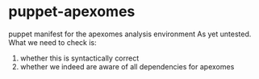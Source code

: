 # puppet-apexomes
puppet manifest for the apexomes analysis environment
As yet untested. What we need to check is:
1. whether this is syntactically correct
2. whether we indeed are aware of all dependencies for apexomes
